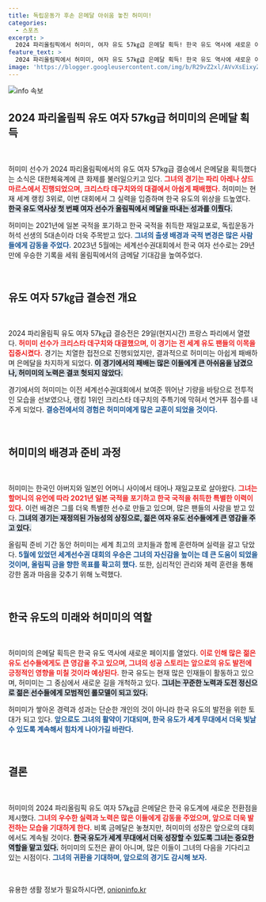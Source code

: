 ```yaml
---
title: 독립운동가 후손 은메달 아쉬움 놓친 허미미!
categories:
  - 스포츠
excerpt: >
  2024 파리올림픽에서 허미미, 여자 유도 57㎏급 은메달 획득! 한국 유도 역사에 새로운 이정표를 세운 그녀의 놀라운 여정과 감동적인 결승전 스토리를 확인하세요!
feature_text: >
  2024 파리올림픽에서 허미미, 여자 유도 57㎏급 은메달 획득! 한국 유도 역사에 새로운 이정표를 세운 그녀의 놀라운 여정과 감동적인 결승전 스토리를 확인하세요!
image: 'https://blogger.googleusercontent.com/img/b/R29vZ2xl/AVvXsEixyZcFfHzMRdzZMjFBmAUKJYCLCGyLL1o632UiGVXcaFdKo_bkvkuCioo0uUKlGfBVcT3P84aROyZIXSBEx3Aw5nCQ3pTgDom1WDC4m8eifvWiAmWEEVb4x6G_l8C0QH225ldMjyaFvpxGEBGNO37VmDTDMHGhJPq73UglMfDca1-0aw/s1600/blogspot.png'
---
```


<p><img src="https://blogger.googleusercontent.com/img/b/R29vZ2xl/AVvXsEixyZcFfHzMRdzZMjFBmAUKJYCLCGyLL1o632UiGVXcaFdKo_bkvkuCioo0uUKlGfBVcT3P84aROyZIXSBEx3Aw5nCQ3pTgDom1WDC4m8eifvWiAmWEEVb4x6G_l8C0QH225ldMjyaFvpxGEBGNO37VmDTDMHGhJPq73UglMfDca1-0aw/s1600/blogspot.png" alt="info 속보" /></p>

<h2 data-ke-size="size26">2024 파리올림픽 유도 여자 57kg급 허미미의 은메달 획득</h2>

<p data-ke-size="size16">&nbsp;</p>

<p>허미미 선수가 2024 파리올림픽에서의 유도 여자 57kg급 결승에서 은메달을 획득했다는 소식은 대한체육계에 큰 화제를 불러일으키고 있다. <b><span style="color: #ee2323;">그녀의 경기는 파리 아레나 샹드마르스에서 진행되었으며, 크리스타 데구치와의 대결에서 아쉽게 패배했다.</span></b> 허미미는 현재 세계 랭킹 3위로, 이번 대회에서 그 실력을 입증하며 한국 유도의 위상을 드높였다. <b><span style="background-color: #21538527;">한국 유도 역사상 첫 번째 여자 선수가 올림픽에서 메달을 따내는 성과를 이뤘다.</span></b> </p>

<p>허미미는 2021년에 일본 국적을 포기하고 한국 국적을 취득한 재일교포로, 독립운동가 허석 선생의 5대손이라 더욱 주목받고 있다. <b><span style="color: #1a5490;">그녀의 출생 배경과 국적 변경은 많은 사람들에게 감동을 주었다.</span></b>  2023년 5월에는 세계선수권대회에서 한국 여자 선수로는 29년 만에 우승한 기록을 세워 올림픽에서의 금메달 기대감을 높여주었다.</p>

<p data-ke-size="size16">&nbsp;</p>

<h2 data-ke-size="size26">유도 여자 57㎏급 결승전 개요</h2>

<p data-ke-size="size16">&nbsp;</p>

<p>2024 파리올림픽 유도 여자 57㎏급 결승전은 29일(현지시간) 프랑스 파리에서 열렸다. <b><span style="color: #ee2323;">허미미 선수가 크리스타 데구치와 대결했으며, 이 경기는 전 세계 유도 팬들의 이목을 집중시켰다.</span></b> 경기는 치열한 접전으로 진행되었지만, 결과적으로 허미미는 아쉽게 패배하며 은메달을 차지하게 되었다. <b><span style="background-color: #21538527;">이 경기에서의 패배는 많은 이들에게 큰 아쉬움을 남겼으나, 허미미의 노력은 결코 헛되지 않았다.</span></b></p>

<p>경기에서의 허미미는 이전 세계선수권대회에서 보여준 뛰어난 기량을 바탕으로 전투적인 모습을 선보였으나, 랭킹 1위인 크리스타 데구치의 주특기에 막혀서 연거푸 점수를 내주게 되었다. <b><span style="color: #1a5490;">결승전에서의 경험은 허미미에게 많은 교훈이 되었을 것이다.</span></b></p>

<p data-ke-size="size16">&nbsp;</p>

<h2 data-ke-size="size26">허미미의 배경과 준비 과정</h2>

<p data-ke-size="size16">&nbsp;</p>

<p>허미미는 한국인 아버지와 일본인 어머니 사이에서 태어나 재일교포로 살아왔다. <b><span style="color: #ee2323;">그녀는 할머니의 유언에 따라 2021년 일본 국적을 포기하고 한국 국적을 취득한 특별한 이력이 있다.</span></b> 이런 배경은 그를 더욱 특별한 선수로 만들고 있으며, 많은 팬들의 사랑을 받고 있다. <b><span style="background-color: #21538527;">그녀의 경기는 재정의된 가능성의 상징으로, 젊은 여자 유도 선수들에게 큰 영감을 주고 있다.</span></b></p>

<p>올림픽 준비 기간 동안 허미미는 세계 최고의 코치들과 함께 훈련하며 실력을 갈고 닦았다. <b><span style="color: #1a5490;">5월에 있었던 세계선수권 대회의 우승은 그녀의 자신감을 높이는 데 큰 도움이 되었을 것이며, 올림픽 금을 향한 목표를 확고히 했다.</span></b> 또한, 심리적인 관리와 체력 훈련을 통해 강한 몸과 마음을 갖추기 위해 노력했다.</p>

<p data-ke-size="size16">&nbsp;</p>

<h2 data-ke-size="size26">한국 유도의 미래와 허미미의 역할</h2>

<p data-ke-size="size16">&nbsp;</p>

<p>허미미의 은메달 획득은 한국 유도 역사에 새로운 페이지를 열었다. <b><span style="color: #ee2323;">이로 인해 많은 젊은 유도 선수들에게도 큰 영감을 주고 있으며, 그녀의 성공 스토리는 앞으로의 유도 발전에 긍정적인 영향을 미칠 것이라 예상된다.</span></b> 한국 유도는 현재 많은 인재들이 활동하고 있으며, 허미미는 그 중심에서 새로운 길을 개척하고 있다. <b><span style="background-color: #21538527;">그녀는 꾸준한 노력과 도전 정신으로 젊은 선수들에게 모범적인 롤모델이 되고 있다.</span></b></p>

<p>허미미가 쌓아온 경력과 성과는 단순한 개인의 것이 아니라 한국 유도의 발전을 위한 토대가 되고 있다. <b><span style="color: #1a5490;">앞으로도 그녀의 활약이 기대되며, 한국 유도가 세계 무대에서 더욱 빛날 수 있도록 계속해서 힘차게 나아가길 바란다.</span></b></p>

<p data-ke-size="size16">&nbsp;</p>

<h2 data-ke-size="size26">결론</h2>

<p data-ke-size="size16">&nbsp;</p>

<p>허미미의 2024 파리올림픽 유도 여자 57㎏급 은메달은 한국 유도계에 새로운 전환점을 제시했다. <b><span style="color: #ee2323;">그녀의 우수한 실력과 노력은 많은 이들에게 감동을 주었으며, 앞으로 더욱 발전하는 모습을 기대하게 한다.</span></b> 비록 금메달은 놓쳤지만, 허미미의 성장은 앞으로의 대회에서도 계속될 것이다. <b><span style="background-color: #21538527;">한국 유도가 세계 무대에서 더욱 성장할 수 있도록 그녀는 중요한 역할을 맡고 있다.</span></b> 허미미의 도전은 끝이 아니며, 많은 이들이 그녀의 다음을 기다리고 있는 시점이다. <b><span style="color: #1a5490;">그녀의 귀환을 기대하며, 앞으로의 경기도 감시해 보자.</span></b></p>

<p data-ke-size="size16">&nbsp;</p>
유용한 생활 정보가 필요하시다면, <a href="https://onioninfo.kr" rel="dofollow">onioninfo.kr</a>


